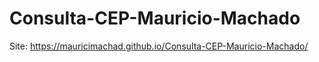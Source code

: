 # Consulta-CEP-Mauricio-Machado
Site:  https://mauricimachad.github.io/Consulta-CEP-Mauricio-Machado/
